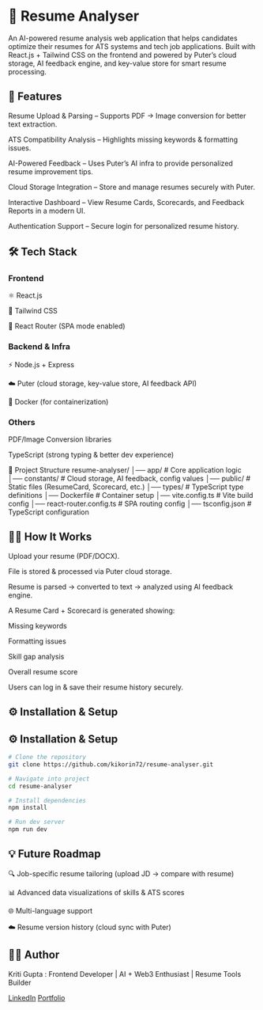 # 📄 Resume Analyser

An AI-powered resume analysis web application that helps candidates optimize their resumes for ATS systems and tech job applications.
Built with React.js + Tailwind CSS on the frontend and powered by Puter’s cloud storage, AI feedback engine, and key-value store for smart resume processing.

## 🚀 Features

Resume Upload & Parsing – Supports PDF → Image conversion for better text extraction.

ATS Compatibility Analysis – Highlights missing keywords & formatting issues.

AI-Powered Feedback – Uses Puter’s AI infra to provide personalized resume improvement tips.

Cloud Storage Integration – Store and manage resumes securely with Puter.

Interactive Dashboard – View Resume Cards, Scorecards, and Feedback Reports in a modern UI.

Authentication Support – Secure login for personalized resume history.

## 🛠️ Tech Stack

### Frontend

⚛️ React.js

🎨 Tailwind CSS

🔄 React Router (SPA mode enabled)

### Backend & Infra

⚡ Node.js + Express

☁️ Puter (cloud storage, key-value store, AI feedback API)

🐳 Docker (for containerization)

### Others

PDF/Image Conversion libraries

TypeScript (strong typing & better dev experience)

📂 Project Structure
resume-analyser/
│── app/               # Core application logic
│── constants/         # Cloud storage, AI feedback, config values
│── public/            # Static files (ResumeCard, Scorecard, etc.)
│── types/             # TypeScript type definitions
│── Dockerfile         # Container setup
│── vite.config.ts     # Vite build config
│── react-router.config.ts  # SPA routing config
│── tsconfig.json      # TypeScript configuration

## 🧑‍💻 How It Works

Upload your resume (PDF/DOCX).

File is stored & processed via Puter cloud storage.

Resume is parsed → converted to text → analyzed using AI feedback engine.

A Resume Card + Scorecard is generated showing:

Missing keywords

Formatting issues

Skill gap analysis

Overall resume score

Users can log in & save their resume history securely.

## ⚙️ Installation & Setup
## ⚙️ Installation & Setup  

```bash
# Clone the repository
git clone https://github.com/kikorin72/resume-analyser.git

# Navigate into project
cd resume-analyser

# Install dependencies
npm install

# Run dev server
npm run dev
```

## 💡 Future Roadmap

🔍 Job-specific resume tailoring (upload JD → compare with resume)

📊 Advanced data visualizations of skills & ATS scores

🌐 Multi-language support

☁️ Resume version history (cloud sync with Puter)

## 👩‍💻 Author

Kriti Gupta : 
Frontend Developer | AI + Web3 Enthusiast | Resume Tools Builder

[LinkedIn](https://www.linkedin.com/in/kritigupta45/)
[Portfolio](https://your-portfolio-link.com)


